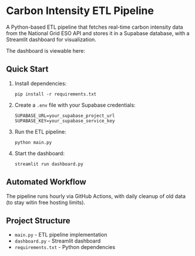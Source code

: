 # Carbon Intensity ETL Pipeline

A Python-based ETL pipeline that fetches real-time carbon intensity data from the National Grid ESO API and stores it in a Supabase database, with a Streamlit dashboard for visualization.

The dashboard is viewable here: 

## Quick Start

1. Install dependencies:
   ```
   pip install -r requirements.txt
   ```

2. Create a `.env` file with your Supabase credentials:
   ```
   SUPABASE_URL=your_supabase_project_url
   SUPABASE_KEY=your_supabase_service_key
   ```

3. Run the ETL pipeline:
   ```
   python main.py
   ```

4. Start the dashboard:
   ```
   streamlit run dashboard.py
   ```

## Automated Workflow

The pipeline runs hourly via GitHub Actions, with daily cleanup of old data (to stay witin free hosting limits).

## Project Structure

- `main.py` - ETL pipeline implementation
- `dashboard.py` - Streamlit dashboard
- `requirements.txt` - Python dependencies